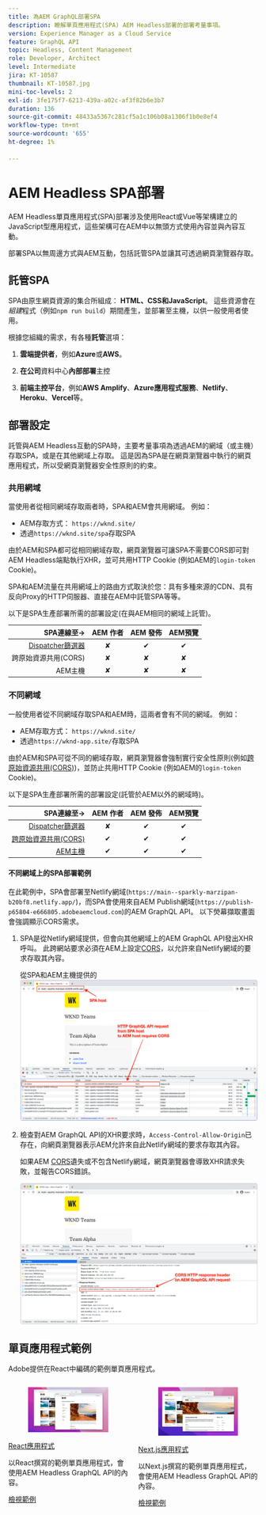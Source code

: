 ```yaml
---
title: 為AEM GraphQL部署SPA
description: 瞭解單頁應用程式(SPA) AEM Headless部署的部署考量事項。
version: Experience Manager as a Cloud Service
feature: GraphQL API
topic: Headless, Content Management
role: Developer, Architect
level: Intermediate
jira: KT-10587
thumbnail: KT-10587.jpg
mini-toc-levels: 2
exl-id: 3fe175f7-6213-439a-a02c-af3f82b6e3b7
duration: 136
source-git-commit: 48433a5367c281cf5a1c106b08a1306f1b0e8ef4
workflow-type: tm+mt
source-wordcount: '655'
ht-degree: 1%

---
```


# AEM Headless SPA部署

AEM Headless單頁應用程式(SPA)部署涉及使用React或Vue等架構建立的JavaScript型應用程式，這些架構可在AEM中以無頭方式使用內容並與內容互動。

部署SPA以無周邊方式與AEM互動，包括託管SPA並讓其可透過網頁瀏覽器存取。

## 託管SPA

SPA由原生網頁資源的集合所組成： **HTML、CSS和JavaScript**。 這些資源會在&#x200B;_組建_&#x200B;程式（例如`npm run build`）期間產生，並部署至主機，以供一般使用者使用。

根據您組織的需求，有各種&#x200B;**託管**&#x200B;選項：

1. **雲端提供者**，例如&#x200B;**Azure**&#x200B;或&#x200B;**AWS**。

2. **在公司**&#x200B;資料中心&#x200B;**內部部署**&#x200B;主控

3. **前端主控平台**，例如&#x200B;**AWS Amplify**、**Azure應用程式服務**、**Netlify**、**Heroku**、**Vercel**&#x200B;等。

## 部署設定

託管與AEM Headless互動的SPA時，主要考量事項為透過AEM的網域（或主機）存取SPA，或是在其他網域上存取。  這是因為SPA是在網頁瀏覽器中執行的網頁應用程式，所以受網頁瀏覽器安全性原則的約束。

### 共用網域

當使用者從相同網域存取兩者時，SPA和AEM會共用網域。 例如：

+ AEM存取方式： `https://wknd.site/`
+ 透過`https://wknd.site/spa`存取SPA

由於AEM和SPA都可從相同網域存取，網頁瀏覽器可讓SPA不需要CORS即可對AEM Headless端點執行XHR，並可共用HTTP Cookie (例如AEM的`login-token` Cookie)。

SPA和AEM流量在共用網域上的路由方式取決於您：具有多種來源的CDN、具有反向Proxy的HTTP伺服器、直接在AEM中託管SPA等等。

以下是SPA生產部署所需的部署設定(在與AEM相同的網域上託管)。

| SPA連線至→ | AEM 作者 | AEM 發佈 | AEM預覽 |
|---------------------------------------------------:|:----------:|:-----------:|:-----------:|
| [Dispatcher篩選器](./configurations/dispatcher-filters.md) | ✘ | ✔ | ✔ |
| 跨原始資源共用(CORS) | ✘ | ✘ | ✘ |
| AEM主機 | ✘ | ✘ | ✘ |

### 不同網域

一般使用者從不同網域存取SPA和AEM時，這兩者會有不同的網域。 例如：

+ AEM存取方式： `https://wknd.site/`
+ 透過`https://wknd-app.site/`存取SPA

由於AEM和SPA可從不同的網域存取，網頁瀏覽器會強制實行安全性原則(例如[跨原始資源共用(CORS)](./configurations/cors.md))，並防止共用HTTP Cookie (例如AEM的`login-token` Cookie)。

以下是SPA生產部署所需的部署設定(託管於AEM以外的網域時)。

| SPA連線至→ | AEM 作者 | AEM 發佈 | AEM預覽 |
|---------------------------------------------------:|:----------:|:-----------:|:-----------:|
| [Dispatcher篩選器](./configurations/dispatcher-filters.md) | ✘ | ✔ | ✔ |
| [跨原始資源共用(CORS)](./configurations/cors.md) | ✔ | ✔ | ✔ |
| [AEM主機](./configurations/aem-hosts.md) | ✔ | ✔ | ✔ |

#### 不同網域上的SPA部署範例

在此範例中，SPA會部署至Netlify網域(`https://main--sparkly-marzipan-b20bf8.netlify.app/`)，而SPA會使用來自AEM Publish網域(`https://publish-p65804-e666805.adobeaemcloud.com`)的AEM GraphQL API。 以下熒幕擷取畫面會強調顯示CORS需求。

1. SPA是從Netlify網域提供，但會向其他網域上的AEM GraphQL API發出XHR呼叫。 此跨網站要求必須在AEM上設定[CORS](./configurations/cors.md)，以允許來自Netlify網域的要求存取其內容。

   從SPA和AEM主機提供的![SPA要求](assets/spa/cors-requirement.png)

2. 檢查對AEM GraphQL API的XHR要求時，`Access-Control-Allow-Origin`已存在，向網頁瀏覽器表示AEM允許來自此Netlify網域的要求存取其內容。

   如果AEM [CORS](./configurations/cors.md)遺失或不包含Netlify網域，網頁瀏覽器會導致XHR請求失敗，並報告CORS錯誤。

   ![CORS回應標題AEM GraphQL API](assets/spa/cors-response-headers.png)

## 單頁應用程式範例

Adobe提供在React中編碼的範例單頁應用程式。

<div class="columns is-multiline">
<!-- React app -->
<div class="column is-half-tablet is-half-desktop is-one-third-widescreen" aria-label="React app" tabindex="0">
   <div class="card">
       <div class="card-image">
           <figure class="image is-16by9">
               <a href="../example-apps/react-app.md" title="React應用程式" tabindex="-1">
                   <img class="is-bordered-r-small" src="../example-apps/assets/react-app/react-app-card.png" alt="React應用程式">
               </a>
           </figure>
       </div>
       <div class="card-content is-padded-small">
           <div class="content">
               <p class="headline is-size-6 has-text-weight-bold"><a href="../example-apps/react-app.md" title="React應用程式">React應用程式</a></p>
               <p class="is-size-6">以React撰寫的範例單頁應用程式，會使用AEM Headless GraphQL API的內容。</p>
               <a href="../example-apps/react-app.md" class="spectrum-Button spectrum-Button--outline spectrum-Button--primary spectrum-Button--sizeM">
                   <span class="spectrum-Button-label has-no-wrap has-text-weight-bold">檢視範例</span>
               </a>
           </div>
       </div>
   </div>
</div>
<!-- Next.js app -->
<div class="column is-half-tablet is-half-desktop is-one-third-widescreen" aria-label="Next.js app" tabindex="0">
   <div class="card">
       <div class="card-image">
           <figure class="image is-16by9">
               <a href="../example-apps/next-js.md" title="Next.js應用程式" tabindex="-1">
                   <img class="is-bordered-r-small" src="../example-apps/assets/next-js/next-js-card.png" alt="Next.js應用程式">
               </a>
           </figure>
       </div>
       <div class="card-content is-padded-small">
           <div class="content">
               <p class="headline is-size-6 has-text-weight-bold"><a href="../example-apps/next-js.md" title="Next.js應用程式">Next.js應用程式</a></p>
               <p class="is-size-6">以Next.js撰寫的範例單頁應用程式，會使用AEM Headless GraphQL API的內容。</p>
               <a href="../example-apps/next-js.md" class="spectrum-Button spectrum-Button--outline spectrum-Button--primary spectrum-Button--sizeM">
                   <span class="spectrum-Button-label has-no-wrap has-text-weight-bold">檢視範例</span>
               </a>
           </div>
       </div>
   </div>
</div>
</div>
